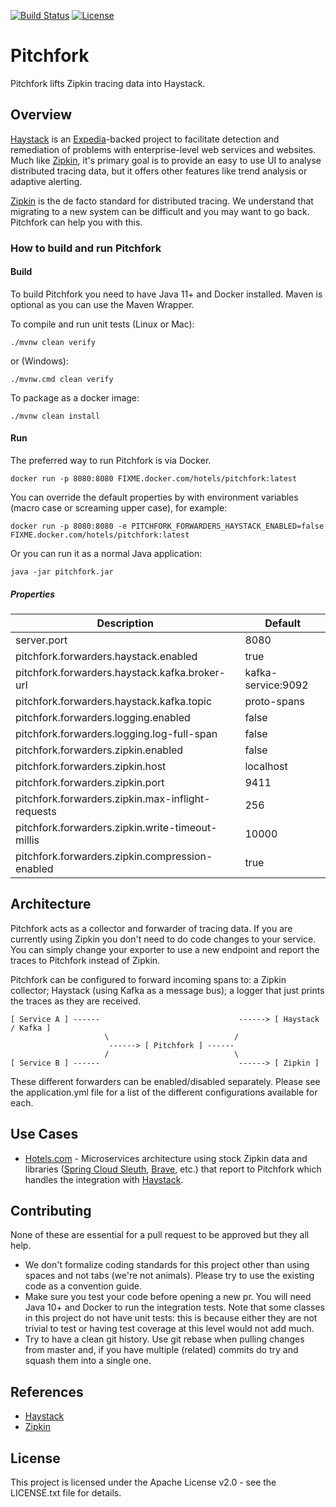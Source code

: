 [![Build Status](https://travis-ci.org/HotelsDotCom/pitchfork.svg?branch=master)](https://travis-ci.org/HotelsDotCom/pitchfork) [![License](https://img.shields.io/badge/license-Apache%20License%202.0-blue.svg)](https://stash.hcom/projects/SHP/repos/haystack-zipkin-proxy/raw/LICENSE)

# Pitchfork

Pitchfork lifts Zipkin tracing data into Haystack.

## Overview

[Haystack](https://github.com/ExpediaDotCom/haystack) is an [Expedia](https://www.expedia.com/)-backed project to facilitate detection and remediation of problems with enterprise-level web services and websites. Much like [Zipkin](https://github.com/openzipkin/zipkin), it's primary goal is to provide an easy to use UI to analyse distributed tracing data, but it offers other features like trend analysis or adaptive alerting.

[Zipkin](https://github.com/openzipkin/zipkin) is the de facto standard for distributed tracing. We understand that migrating to a new system can be difficult and you may want to go back. Pitchfork can help you with this.

### How to build and run Pitchfork

#### Build

To build Pitchfork you need to have Java 11+ and Docker installed. Maven is optional as you can use the Maven Wrapper. 

To compile and run unit tests (Linux or Mac):

    ./mvnw clean verify
    
or (Windows):

    ./mvnw.cmd clean verify

To package as a docker image:

    ./mvnw clean install
    
#### Run

The preferred way to run Pitchfork is via Docker.

    docker run -p 8080:8080 FIXME.docker.com/hotels/pitchfork:latest
    
You can override the default properties by with environment variables (macro case or screaming upper case), for example:

    docker run -p 8080:8080 -e PITCHFORK_FORWARDERS_HAYSTACK_ENABLED=false FIXME.docker.com/hotels/pitchfork:latest

Or you can run it as a normal Java application:

    java -jar pitchfork.jar

##### Properties

Description | Default
--------------------------------------------------|-------------------
server.port                                       | 8080
pitchfork.forwarders.haystack.enabled             | true
pitchfork.forwarders.haystack.kafka.broker-url    | kafka-service:9092
pitchfork.forwarders.haystack.kafka.topic         | proto-spans
pitchfork.forwarders.logging.enabled              | false
pitchfork.forwarders.logging.log-full-span        | false
pitchfork.forwarders.zipkin.enabled               | false
pitchfork.forwarders.zipkin.host                  | localhost
pitchfork.forwarders.zipkin.port                  | 9411
pitchfork.forwarders.zipkin.max-inflight-requests | 256
pitchfork.forwarders.zipkin.write-timeout-millis  | 10000
pitchfork.forwarders.zipkin.compression-enabled   | true

## Architecture

Pitchfork acts as a collector and forwarder of tracing data.
If you are currently using Zipkin you don't need to do code changes to your service. You can simply change your exporter to use a new endpoint and report the traces to Pitchfork instead of Zipkin.

Pitchfork can be configured to forward incoming spans to: a Zipkin collector; Haystack (using Kafka as a message bus); a logger that just prints the traces as they are received.


    [ Service A ] ------                               ------> [ Haystack / Kafka ]
                         \                            /
                          ------> [ Pitchfork ] ------
                         /                            \
    [ Service B ] ------                               ------> [ Zipkin ]

These different forwarders can be enabled/disabled separately. Please see the application.yml file for a list of the different configurations available for each. 

## Use Cases

* [Hotels.com](https://www.hotels.com/) - Microservices architecture using stock Zipkin data and libraries ([Spring Cloud Sleuth](https://cloud.spring.io/spring-cloud-sleuth/), [Brave](https://github.com/openzipkin/brave), etc.) that report to Pitchfork which handles the integration with [Haystack](https://github.com/ExpediaDotCom/haystack). 

## Contributing

None of these are essential for a pull request to be approved but they all help.

* We don't formalize coding standards for this project other than using spaces and not tabs (we're not animals). Please try to use the existing code as a convention guide.
* Make sure you test your code before opening a new pr. You will need Java 10+ and Docker to run the integration tests. Note that some classes in this project do not have unit tests: this is because either they are not trivial to test or having test coverage at this level would not add much.
* Try to have a clean git history. Use git rebase when pulling changes from master and, if you have multiple (related) commits do try and squash them into a single one.

## References
* [Haystack](https://github.com/ExpediaDotCom/haystack)
* [Zipkin](https://github.com/openzipkin/zipkin)

## License
This project is licensed under the Apache License v2.0 - see the LICENSE.txt file for details.
